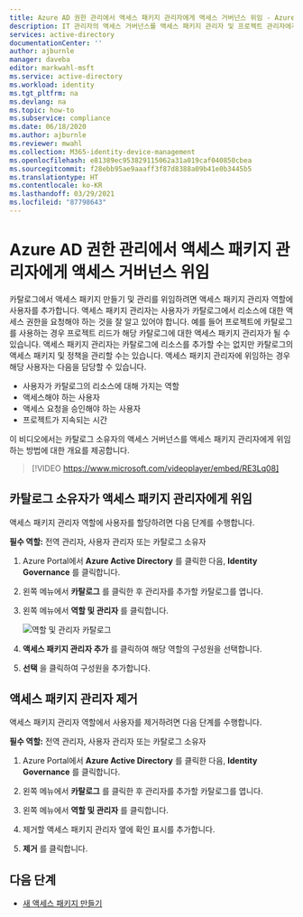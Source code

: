 ```yaml
---
title: Azure AD 권한 관리에서 액세스 패키지 관리자에게 액세스 거버넌스 위임 - Azure Active Directory
description: IT 관리자의 액세스 거버넌스를 액세스 패키지 관리자 및 프로젝트 관리자에게 위임하여 자체적으로 액세스를 관리할 수 있도록 하는 방법을 알아봅니다.
services: active-directory
documentationCenter: ''
author: ajburnle
manager: daveba
editor: markwahl-msft
ms.service: active-directory
ms.workload: identity
ms.tgt_pltfrm: na
ms.devlang: na
ms.topic: how-to
ms.subservice: compliance
ms.date: 06/18/2020
ms.author: ajburnle
ms.reviewer: mwahl
ms.collection: M365-identity-device-management
ms.openlocfilehash: e81389ec953829115062a31a019caf040850cbea
ms.sourcegitcommit: f28ebb95ae9aaaff3f87d8388a09b41e0b3445b5
ms.translationtype: HT
ms.contentlocale: ko-KR
ms.lasthandoff: 03/29/2021
ms.locfileid: "87798643"
---
```

# <a name="delegate-access-governance-to-access-package-managers-in-azure-ad-entitlement-management"></a>Azure AD 권한 관리에서 액세스 패키지 관리자에게 액세스 거버넌스 위임

카탈로그에서 액세스 패키지 만들기 및 관리를 위임하려면 액세스 패키지 관리자 역할에 사용자를 추가합니다. 액세스 패키지 관리자는 사용자가 카탈로그에서 리소스에 대한 액세스 권한을 요청해야 하는 것을 잘 알고 있어야 합니다. 예를 들어 프로젝트에 카탈로그를 사용하는 경우 프로젝트 리드가 해당 카탈로그에 대한 액세스 패키지 관리자가 될 수 있습니다.  액세스 패키지 관리자는 카탈로그에 리소스를 추가할 수는 없지만 카탈로그의 액세스 패키지 및 정책을 관리할 수는 있습니다.  액세스 패키지 관리자에 위임하는 경우 해당 사용자는 다음을 담당할 수 있습니다.

- 사용자가 카탈로그의 리소스에 대해 가지는 역할
- 액세스해야 하는 사용자
- 액세스 요청을 승인해야 하는 사용자
- 프로젝트가 지속되는 시간

이 비디오에서는 카탈로그 소유자의 액세스 거버넌스를 액세스 패키지 관리자에게 위임하는 방법에 대한 개요를 제공합니다.

> [!VIDEO https://www.microsoft.com/videoplayer/embed/RE3Lq08]

## <a name="as-a-catalog-owner-delegate-to-an-access-package-manager"></a>카탈로그 소유자가 액세스 패키지 관리자에게 위임

액세스 패키지 관리자 역할에 사용자를 할당하려면 다음 단계를 수행합니다.

**필수 역할:** 전역 관리자, 사용자 관리자 또는 카탈로그 소유자

1. Azure Portal에서 **Azure Active Directory** 를 클릭한 다음, **Identity Governance** 를 클릭합니다.

1. 왼쪽 메뉴에서 **카탈로그** 를 클릭한 후 관리자를 추가할 카탈로그를 엽니다.

1. 왼쪽 메뉴에서 **역할 및 관리자** 를 클릭합니다.

    ![역할 및 관리자 카탈로그](./media/entitlement-management-shared/catalog-roles-administrators.png)

1. **액세스 패키지 관리자 추가** 를 클릭하여 해당 역할의 구성원을 선택합니다.

1. **선택** 을 클릭하여 구성원을 추가합니다.

## <a name="remove-an-access-package-manager"></a>액세스 패키지 관리자 제거

액세스 패키지 관리자 역할에서 사용자를 제거하려면 다음 단계를 수행합니다.

**필수 역할:** 전역 관리자, 사용자 관리자 또는 카탈로그 소유자

1. Azure Portal에서 **Azure Active Directory** 를 클릭한 다음, **Identity Governance** 를 클릭합니다.

1. 왼쪽 메뉴에서 **카탈로그** 를 클릭한 후 관리자를 추가할 카탈로그를 엽니다.

1. 왼쪽 메뉴에서 **역할 및 관리자** 를 클릭합니다.

1. 제거할 액세스 패키지 관리자 옆에 확인 표시를 추가합니다.

1. **제거** 를 클릭합니다.

## <a name="next-steps"></a>다음 단계

- [새 액세스 패키지 만들기](entitlement-management-access-package-create.md)
